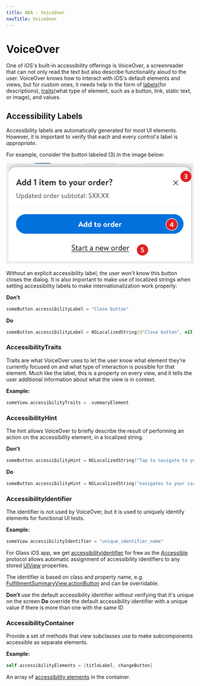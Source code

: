 ```yaml
---
title: ADA - VoiceOver
navTitle: VoiceOver
---
```


# VoiceOver

One of iOS's built-in accessibility offerings is VoiceOver, a screenreader that can not only read the text but also describe functionality aloud to the user. VoiceOver knows how to interact with iOS's default elements and views, but for custom ones, it needs help in the form of [labels](https://gecgithub01.walmart.com/walmart-ios/glass-app/blob/91b6bdf1f0d931ab14a559bdbc6a2a2b301a933d/Plugins/CXO/CXO/Sources/Checkout/Substitutions/Views/SubstitutionsOptInView.swift#L115)(for descriptions), [traits](https://gecgithub01.walmart.com/walmart-ios/glass-app/blob/91b6bdf1f0d931ab14a559bdbc6a2a2b301a933d/Plugins/CXO/CXO/Sources/Checkout/Substitutions/Views/SubstitutionsOptInView.swift#L116)(what type of element, such as a button, link, static text, or image), and values.

## Accessibility Labels

Accessibility labels are automatically generated for most UI elements. However, it is important to verify that each and every control's label is _appropriate_.

For example, consider the button labeled (3) in the image below:

![](ada-1.png)

Without an explicit accessibility label, the user won't know this button closes the dialog. It is also important to make use of localized strings when setting accessibility labels to make internationalization work properly:

**Don't**
```swift
someButton.accessibilityLabel = "Close button"
```

**Do**
```swift
someButton.accessibilityLabel = NSLocalizedString(@"Close button", nil)
```

### AccessibilityTraits

Traits are what VoiceOver uses to let the user know what element they’re currently focused on and what type of interaction is possible for that element. Much like the label, this is a property on every view, and it tells the user additional information about what the view is in context.

**Example:**
```swift
someView.accessibilityTraits = .summaryElement
```

### AccessibilityHint

The hint allows VoiceOver to briefly describe the result of performing an action on the accessibility element, in a localized string.

**Don't**
```swift
someButton.accessibilityHint = NSLocalizedString("Tap to navigate to your cart", comment: "")
```

**Do**
```swift
someButton.accessibilityHint = NSLocalizedString("navigates to your cart", comment: "")
```

### AccessibilityIdentifier

The identifier is not used by VoiceOver, but it is used to uniquely identify elements for functional UI tests.

**Example:**
```swift
someView.accessibilityIdentifier = "unique_identifier_name"
```

For Glass iOS app, we get [accessibilityIdentifier](https://developer.apple.com/documentation/uikit/uiaccessibilityidentification/1623132-accessibilityidentifier) for free as the [Accessible](https://gecgithub01.walmart.com/walmart-ios/glass-platform/blob/development/GlassUI/GlassUI/Accessibility/Accessible.swift#L15) protocol allows automatic assignment of accessibility identifiers to any stored [UIView](https://developer.apple.com/documentation/uikit/uiview) properties. 

The identifier is based on class and property name, e.g. [FulfillmentSummaryView.actionButton](https://gecgithub01.walmart.com/walmart-ios/glass-app/blob/e671a452f56ab46370a054cee5d62f96fffb0bb4/Plugins/CXO/CXOTests/FulfillmentSummaryViewTests.swift#L169) and can be overridable.

**Don't** use the default accessibility identifier without verifying that it's unique on the screen
**Do** override the default accessibility identifier with a unique value if there is more than one with the same ID

### AccessibilityContainer

Provide a set of methods that view subclasses use to make subcomponents accessible as separate elements.

**Example:**
```swift
self.accessibilityElements = [titleLabel, changeButton]
```

An array of [accessibility elements](https://gecgithub01.walmart.com/walmart-ios/glass-app/blob/d8c1975f92d1fe7fd605ada8bf94579887b7ca27/Plugins/CXO/CXO/Sources/ReserveSlot/Views/FulfillmentDetailView.swift#L105) in the container.
